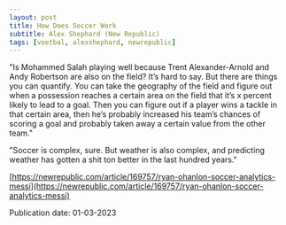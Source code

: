 ```yaml
---
layout: post
title: How Does Soccer Work
subtitle: Alex Shephard (New Republic)
tags: [voetbal, alexshephard, newrepublic]
---
```


"Is Mohammed Salah playing well because Trent Alexander-Arnold and Andy Robertson are also on the field? It’s hard to say. But there are things you can quantify. You can take the geography of the field and figure out when a possession reaches a certain area on the field that it’s x percent likely to lead to a goal. Then you can figure out if a player wins a tackle in that certain area, then he’s probably increased his team’s chances of scoring a goal and probably taken away a certain value from the other team."

"Soccer is complex, sure. But weather is also complex, and predicting weather has gotten a shit ton better in the last hundred years."

[https://newrepublic.com/article/169757/ryan-ohanlon-soccer-analytics-messi](https://newrepublic.com/article/169757/ryan-ohanlon-soccer-analytics-messi)

Publication date: 01-03-2023